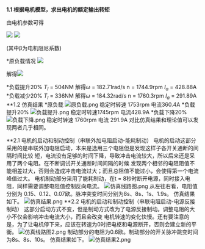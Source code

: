 
**1.1 根据电机模型，求出电机的额定输出转矩**

由电机参数可得

<img src="http://chart.googleapis.com/chart?cht=tx&chl= $$    U = I_aR_a + K\omega$$" style="border:none;">

<img src="http://chart.googleapis.com/chart?cht=tx&chl= $$    T_m-T_l = \beta\omega$$" style="border:none;">

(其中β为电机阻尼系数)

*原负载情况
<img src="http://chart.googleapis.com/chart?cht=tx&chl= $$    T_l = 420NM$$" style="border:none;">
    
解得<img src="http://chart.googleapis.com/chart?cht=tx&chl= $$    \omega = 183.52rad/s  n = 1752.6rpm  I_a = 360.385A   T_m = 441.47NM$$" style="border:none;">
  
*负载提升20%
     $T_l$ = 504NM
    解得$\omega$ = 182.71rad/s  n = 1744.9rpm  $I_a$ = 428.88A 
*负载减少20%
     $T_l$ = 336NM
    解得$\omega$ = 184.32rad/s  n = 1760.3rpm  $I_a$ = 291.89A 
**1.2 仿真结果
*原负载
    ![原负载.png](https://i.loli.net/2019/03/10/5c84f22e54e48.png)
    稳定时转速 1753rpm 电流360.4A
*负载提升20%
    ![负载提升.png](https://i.loli.net/2019/03/10/5c84f2ed8af84.png)
    稳定时转速1745rpm 电流428.9A
*负载下降20%
    ![负载下降.png](https://i.loli.net/2019/03/10/5c84f3825852b.png)
    稳定时转速 1760rpm 电流 291.9A
对比仿真结果和理论值可以发现两者几乎相同。

**2.1 电机的启动和制动控制（串联外加电阻启动-能耗制动）
    电机的启动这部分采用的是串联外加电阻启动，本来是选用三个电阻但是发现这样子各开关通断的间隔时间比较
短，电流没有足够的时间下降，导致冲击电流较大，所以后来还是采用了两个电阻。在不断调试开关通断时间间隔的时候
发现两个相邻的电阻阻值不能相差过大，否则会造成冲击电流过大；而且总阻值不能过小，会使得第一个电流峰值过大。
    电机制动部分采用了能耗制动，在t = 8秒时断开电源，同时接入电阻，同样需要调整电阻值控制反向电流。
    ![仿真线路图.png](https://i.loli.net/2019/03/10/5c84f96f07e04.png)
    从左往右看，电阻值分别为 0.15、0.12、0.07欧。脉冲突变时间分别为8s、8s、1s、1.9s。
    仿真结果如下。
    ![仿真结果.png](https://i.loli.net/2019/03/10/5c84fb0a81946.png)
**2.2 电机的启动和制动控制（串联电阻启动-电源反接制动）
    这部分启动方式不变，但是制动方式改为了电源反接制动。调整电阻的大小不仅会影响冲击电流大小，而且会改变
电机转速的变化快慢。还有要注意的是，为了让电机停下来，应该在转速为0时把电枢和电源断开，否则会建立新的平衡。
    ![仿真线路图2.png](https://i.loli.net/2019/03/10/5c84fedd4d98d.png)
    制动部分的电阻为0.6欧。制动部分的开关脉冲跳变时间为8s、8s、10s。
    仿真结果如下。
    ![仿真结果2.png](https://i.loli.net/2019/03/10/5c84ff436bcc5.png)
